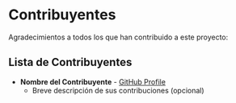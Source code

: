 # Contribuyentes

Agradecimientos a todos los que han contribuido a este proyecto:

## Lista de Contribuyentes

- **Nombre del Contribuyente** - [GitHub Profile](https://github.com/David-Luis-Mora)
  - Breve descripción de sus contribuciones (opcional)
